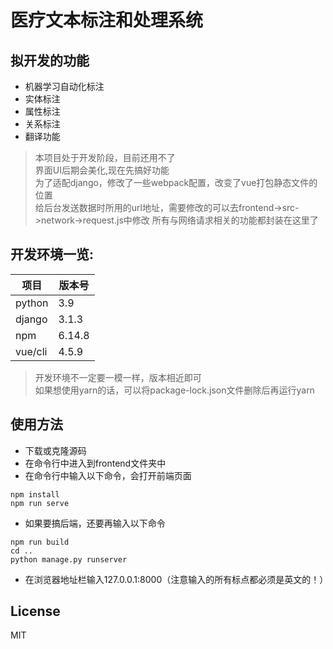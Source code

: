 # 医疗文本标注和处理系统
## 拟开发的功能
* 机器学习自动化标注
* 实体标注  
* 属性标注
* 关系标注
* 翻译功能


>  本项目处于开发阶段，目前还用不了  
> 界面UI后期会美化,现在先搞好功能  
> 为了适配django，修改了一些webpack配置，改变了vue打包静态文件的位置  
> 给后台发送数据时所用的url地址，需要修改的可以去frontend->src->network->request.js中修改
> 所有与网络请求相关的功能都封装在这里了


## 开发环境一览:

| 项目 | 版本号 |
| ----| ----|
|python |3.9|
|django|3.1.3|
| npm|6.14.8|
| vue/cli| 4.5.9|  



> 开发环境不一定要一模一样，版本相近即可  
> 如果想使用yarn的话，可以将package-lock.json文件删除后再运行yarn  


## 使用方法
* 下载或克隆源码
* 在命令行中进入到frontend文件夹中
* 在命令行中输入以下命令，会打开前端页面
```
npm install
npm run serve
```
* 如果要搞后端，还要再输入以下命令
```
npm run build
cd ..
python manage.py runserver
```
* 在浏览器地址栏输入127.0.0.1:8000（注意输入的所有标点都必须是英文的！）


## License  
MIT